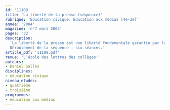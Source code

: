 ```yaml
---
id: '11109'
title: 'La liberté de la presse (séquence)'
rubrique: 'Éducation civique. Éducation aux médias [4e-3e]'
annee: '2004'
magazine: 'n°7 mars 2005'
pages: '32'
description: 
  'La liberté de la presse est une liberté fondamentale garantie par la loi dans le cadre de la liberté d’expression que permet la démocratie. La formation du citoyen en quatrième aborde les enjeux de l’information : « Présentation des différents médias (presse, télévision, supports multimédias) permet d’en souligner l’importance dans nos sociétés et d’en préciser aussi les limites et les risques. L’analyse du traitement de l’information permet l’exercice de l’esprit critique chez les élèves. » Il est, par ailleurs, fortement spécifié que « l’éducation civique est l’affaire de tous » et que « sur certains thèmes du programme, des projets communs peuvent être mis en œuvre, parfois avec le concours d’intervenants extérieurs. L’éducation civique fait partie en tant que telle du projet d’établissement. » Cet article propose donc une séquence d’éducation à l’image et aux médias qui peut être assurée conjointement par le professeur de lettres et celui d’éducation civique.
  Déroulement de la séquence : six séances.'
article_pdf: '11109.pdf'
revue: 'L’école des lettres des collèges'
auteurs:
- Daniel Salles
disciplines:
- éducation civique
niveau_etudes:
- quatrième
- troisième
programmes:
- éducation aux médias
---
```

